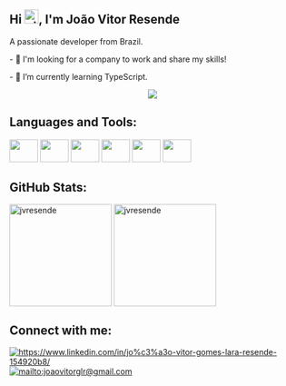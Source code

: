 <h2 align="left">Hi <img width="25" src="https://media.giphy.com/media/m0dmKBkncVETJv2h0S/giphy.gif" alt="gif" />, I'm João Vitor Resende</h2>
<div>
  <div>
    <p align="left">A passionate developer from Brazil. </p>
    <p>- 🤝 I'm looking for a company to work and share my skills! </p>
    <p>- 🌱 I’m currently learning TypeScript. </p>    
  </div>
  <div align="center">
    <img src="https://miro.medium.com/max/680/1*zVnWJtyGOX_kUIDm6ccCfQ.gif" />
  </div>
</div>

<h2 align="left">Languages and Tools:</h2>
<div align="left">
  <img src="https://cdn.jsdelivr.net/gh/devicons/devicon/icons/css3/css3-original-wordmark.svg" width="50" height="40"/>
  <img src="https://cdn.jsdelivr.net/gh/devicons/devicon/icons/html5/html5-original-wordmark.svg" width="50" height="40"/>
  <img src="https://cdn.jsdelivr.net/gh/devicons/devicon/icons/javascript/javascript-original.svg" width="50" height="40"/>
  <img src="https://cdn.jsdelivr.net/gh/devicons/devicon/icons/react/react-original-wordmark.svg" width="50" height="40"/>
  <img src="https://cdn.jsdelivr.net/gh/devicons/devicon/icons/git/git-original.svg" width="50" height="40"/> 
  <img src="https://cdn.jsdelivr.net/gh/devicons/devicon/icons/nodejs/nodejs-original-wordmark.svg" width="50" height="40"/>
</div>

<h2 align="left">GitHub Stats:</h2>
<div>
  <img height="180em" align="center" src="https://github-readme-stats.vercel.app/api?username=jvresende&show_icons=true&theme=react" alt="jvresende" />
  <img height="180em" align="center" src="https://github-readme-stats.vercel.app/api/top-langs/?username=anuraghazra&layout=compact&theme=react" alt="jvresende" />
</div>

<h2 align="left">Connect with me:</h2>
<div align="left">
  <a href="https://linkedin.com/in/jo%c3%a3o-vitor-gomes-lara-resende-154920b8/" target="_blank">
    <img align="center" src="https://img.shields.io/badge/LinkedIn-0077B5?style=for-the-badge&logo=linkedin&logoColor=white"   alt="https://www.linkedin.com/in/jo%c3%a3o-vitor-gomes-lara-resende-154920b8/" /> 
  </a> 
  <a href="mailto:joaovitorglr@gmail.com" target="_blank">
    <img align="center" src="https://img.shields.io/badge/Gmail-D14836?style=for-the-badge&logo=gmail&logoColor=white" alt="mailto:joaovitorglr@gmail.com" /> 
  </a>
</div>


